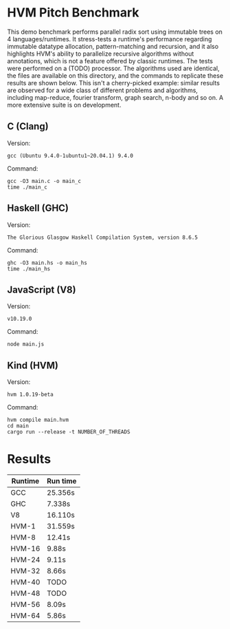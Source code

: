 HVM Pitch Benchmark
===================

This demo benchmark performs parallel radix sort using immutable trees on 4
languages/runtimes. It stress-tests a runtime's performance regarding immutable
datatype allocation, pattern-matching and recursion, and it also highlights
HVM's ability to parallelize recursive algorithms without annotations, which is
not a feature offered by classic runtimes. The tests were performed on a (TODO)
processor. The algorithms used are identical, the files are available on this
directory, and the commands to replicate these results are shown below. This
isn't a cherry-picked example: similar results are observed for a wide class of
different problems and algorithms, including map-reduce, fourier transform,
graph search, n-body and so on. A more extensive suite is on development.

## C (Clang)

Version:

```
gcc (Ubuntu 9.4.0-1ubuntu1~20.04.1) 9.4.0
```

Command:

```
gcc -O3 main.c -o main_c
time ./main_c
```

## Haskell (GHC)

Version:

```
The Glorious Glasgow Haskell Compilation System, version 8.6.5
```

Command:

```
ghc -O3 main.hs -o main_hs
time ./main_hs
```

## JavaScript (V8)

Version:

```
v10.19.0
```

Command:

```
node main.js
```

## Kind (HVM)

Version:

```
hvm 1.0.19-beta
```

Command:

```
hvm compile main.hvm
cd main
cargo run --release -t NUMBER_OF_THREADS
```

# Results

Runtime | Run time
------- | --------
GCC     | 25.356s 
GHC     | 7.338s
V8      | 16.110s
HVM-1   | 31.559s
HVM-8   | 12.41s
HVM-16  | 9.88s
HVM-24  | 9.11s
HVM-32  | 8.66s
HVM-40  | TODO
HVM-48  | TODO
HVM-56  | 8.09s
HVM-64  | 5.86s
